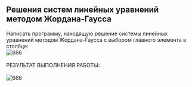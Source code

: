 ## Решения систем линейных уравнений методом Жордана-Гаусса
Написать программу, находящую решение системы линейных уравнений методом Жордана-Гаусса с выбором главного элемента в столбце:<br>
![666](https://github.com/pirocsilin/educational/assets/97364957/83739529-df40-4f28-bb24-88cb9954a1f1)
<br><br>РЕЗУЛЬТАТ ВЫПОЛНЕНИЯ РАБОТЫ:<br><br>
![666](https://github.com/pirocsilin/educational/assets/97364957/8736d8fa-b7c8-4e66-a2d1-211c45288acc)
